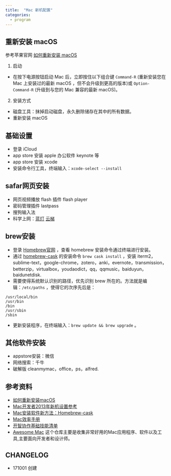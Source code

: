 ```yaml
---
title:  "Mac 新机配置"
categories: 
  - program
---
```



## 重新安装 macOS

参考苹果官网 [如何重新安装 macOS](https://support.apple.com/zh-cn/HT204904)

1. 启动
- 在按下电源按钮启动 Mac 后，立即按住以下组合键 `Command-R` (重新安装您在 Mac 上安装过的最新 macOS ，但不会升级到更高的版本)或 `Option-Command-R` (升级到与您的 Mac 兼容的最新 macOS)。

2. 安装方式
- 磁盘工具：抹掉启动磁盘，永久删除储存在其中的所有数据。
- 重新安装 macOS

## 基础设置

- 登录 iCloud
- app store 安装 apple 办公软件 keynote 等
- app store 安装 xcode
- 安装命令行工具，终端输入：`xcode-select --install`

## safar网页安装

- 网页视频播放 flash 插件 flash player
- 密码管理插件 lastpass
- 搜狗输入法
- 科学上网：[蓝灯](https://github.com/getlantern/lantern) [云梯](https://www.yuntipub.com)

## brew安装

- 登录 [Homebrew官网](https://brew.sh) ，查看 homebrew 安装命令通过终端进行安装。
- 通过 [homebrew-cask](https://github.com/caskroom/homebrew-cask) 的安装命令 `brew cask install` ，安装 iterm2，sublime-text，google-chrome，zotero，anki，evernote，transmission，betterzip，virtualbox，youdaodict，qq，qqmusic，baiduyun，baidunetdisk.
- 需要使得系统默认识别的路径，优先识别 brew 所在的。方法就是编辑：`/etc/paths` ，使得它的次序先后是：

```
/usr/local/bin
/usr/bin
/bin
/usr/sbin
/sbin
```

- 更新安装程序，在终端输入：`brew update && brew upgrade` 。

## 其他软件安装

- appstore安装：微信
- 网络搜索：千牛
- 破解版 cleanmymac，office，ps，alfred.


## 参考资料

- [如何重新安装macOS](https://support.apple.com/zh-cn/HT204904)
- [Mac开发者2013年新机设置参考](http://www.yangzhiping.com/tech/mac-dev.html)
- [Mac安装软件新方法：Homebrew-cask](http://www.yangzhiping.com/tech/homebrew-cask.html)
- [Mac效率手册](http://www.yangzhiping.com/tech/mac.html)
- [开智协作基础技能清单](https://github.com/OpenMindClub/Share/wiki/IdxCooperateBasicSkill)
- [Awesome Mac](https://github.com/jaywcjlove/awesome-mac/blob/master/README-zh.md) 这个仓库主要是收集非常好用的Mac应用程序、软件以及工具,主要面向开发者和设计师。




## CHANGELOG

- 171001 创建


